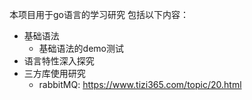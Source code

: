 本项目用于go语言的学习研究
包括以下内容：
- 基础语法
  - 基础语法的demo测试
- 语言特性深入探究
- 三方库使用研究
  - rabbitMQ: https://www.tizi365.com/topic/20.html



